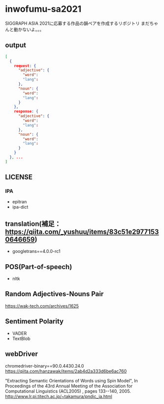 # inwofumu-sa2021
SIGGRAPH ASIA 2021に応募する作品の韻ペアを作成するリポジトリ
まだちゃんと動かないよ。。。

## output

```.json
[
  {
    request: {
      "adjective": {
        "word":
        "lang":
      },
      "noun": {
        "word":
        "lang":
      }
    },
    response: {
      "adjective": {
        "word":
        "lang":
      },
      "noun": {
        "word":
        "lang":
      }
    }
  }, ...
]
```

## LICENSE
### IPA
* epitran
* ipa-dict
## translation(補足：https://qiita.com/_yushuu/items/83c51e29771530646659)
* googletrans==4.0.0-rc1

## POS(Part-of-speech)
* nltk

## Random Adjectives-Nouns Pair
https://wak-tech.com/archives/1625

## Sentiment Polarity
* VADER
* TextBlob

## webDriver
chromedriver-binary==90.0.4430.24.0
https://qiita.com/hanzawak/items/2ab4d2a333d6be6ac760


"Extracting Semantic Orientations of Words using Spin Model", In Proceedings of the 43rd Annual Meeting of the Association for Computational Linguistics (ACL2005) , pages 133--140, 2005.
http://www.lr.pi.titech.ac.jp/~takamura/pndic_ja.html
